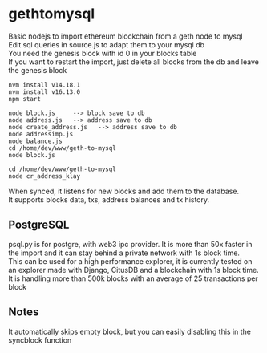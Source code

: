 # gethtomysql
Basic nodejs to import ethereum blockchain from a geth node to mysql  
Edit sql queries in source.js to adapt them to your mysql db  
You need the genesis block with id 0 in your blocks table  
If you want to restart the import, just delete all blocks from the db and leave the genesis block
  
```
nvm install v14.18.1
nvm install v16.13.0
npm start

node block.js     --> block save to db
node address.js   --> address save to db
node create_address.js   --> address save to db
node addressimp.js
node balance.js
cd /home/dev/www/geth-to-mysql
node block.js

cd /home/dev/www/geth-to-mysql
node cr_address_klay
```

When synced, it listens for new blocks and add them to the database.  
It supports blocks data, txs, address balances and tx history. 

## PostgreSQL  

psql.py is for postgre, with web3 ipc provider. It is more than 50x faster in the import and it can stay behind a private network with 1s block time.  
This can be used for a high performance explorer, it is currently tested on an explorer made with Django, CitusDB and a blockchain with 1s block time. It is handling more than 500k blocks with an average of 25 transactions per block

## Notes
It automatically skips empty block, but you can easily disabling this in the syncblock function
